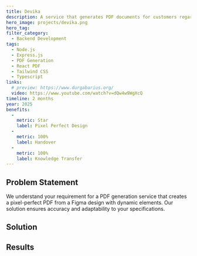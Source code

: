 ```yaml
---
title: Devika
description: A service that generates PDF documents for customers regarding their international travel.
hero_image: projects/devika.png
hero_tag:
filter_category:
  - Backend Development
tags:
  - Node.js
  - Express.js
  - PDF Generation
  - React PDF
  - Tailwind CSS
  - Typescript
links:
  # preview: https://www.durgabarius.org/
  video: https://www.youtube.com/watch?v=dQw4w9WgXcQ
timeline: 2 months
year: 2025
benefits:
  -
    metric: Star
    label: Pixel Perfect Design
  -
    metric: 100%
    label: Handover
  -
    metric: 100%
    label: Knowledge Transfer
---
```


## Problem Statement

We understand your requirement for a PDF generation service that creates a pixel-perfect PDF from a Figma design with dynamic elements. Our solution ensures accuracy and adaptability to your specifications.

## Solution

## Results
